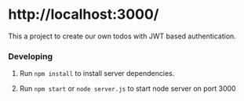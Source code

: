 # http://localhost:3000/

This a project to create our own todos with JWT based authentication.

### Developing

1. Run `npm install` to install server dependencies.

2. Run `npm start` or `node server.js` to start node server on port 3000